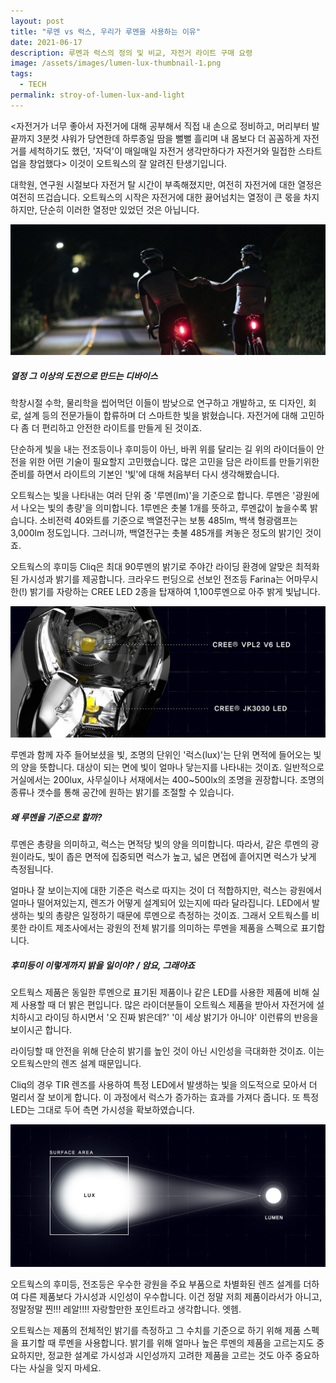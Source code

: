 ```yaml
---
layout: post
title: "루멘 vs 럭스, 우리가 루멘을 사용하는 이유"
date: 2021-06-17
description: 루멘과 럭스의 정의 및 비교, 자전거 라이트 구매 요령
image: /assets/images/lumen-lux-thumbnail-1.png
tags: 
  - TECH
permalink: stroy-of-lumen-lux-and-light
---
```


<자전거가 너무 좋아서 자전거에 대해 공부해서 직접 내 손으로 정비하고, 머리부터 발끝까지 3분컷 샤워가 당연한데 하루종일 땀을 뻘뻘 흘리며 내 몸보다 더 꼼꼼하게 자전거를 세척하기도 했던, '자덕'이 매일매일 자전거 생각만하다가 자전거와 밀접한 스타트업을 창업했다> 이것이 오트웍스의 잘 알려진 탄생기입니다. 

대학원, 연구원 시절보다 자전거 탈 시간이 부족해졌지만, 여전히 자전거에 대한 열정은 여전히 뜨겁습니다. 오트웍스의 시작은 자전거에 대한 끓어넘치는 열정이 큰 몫을 차지하지만, 단순히 이러한 열정만 있었던 것은 아닙니다. 

![오트웍스 공동창업자 강선혁 대표, 박재만 대표](/assets/images/lumen-lux-team.jpg)


##### 열정 그 이상의 도전으로 만드는 디바이스

학창시절 수학, 물리학을 씹어먹던 이들이 밤낮으로 연구하고 개발하고, 또 디자인, 회로, 설계 등의 전문가들이 합류하며 더 스마트한 빛을 밝혔습니다. 자전거에 대해 고민하다 좀 더 편리하고 안전한 라이트를 만들게 된 것이죠.

단순하게 빛을 내는 전조등이나 후미등이 아닌, 바퀴 위를 달리는 길 위의 라이더들이 안전을 위한 어떤 기술이 필요할지 고민했습니다. 많은 고민을 담은 라이트를 만들기위한 준비를 하면서 라이트의 기본인 '빛'에 대해 처음부터 다시 생각해봤습니다.

오트웍스는 빛을 나타내는 여러 단위 중 '루멘(lm)'을 기준으로 합니다. 루멘은 '광원에서 나오는 빛의 총량'을 의미합니다. 1루멘은 촛불 1개를 뜻하고, 루멘값이 높을수록 밝습니다. 소비전력 40와트를 기준으로 백열전구는 보통 485lm, 백색 형광램프는 3,000lm 정도입니다. 그러니까, 백열전구는 촛불 485개를 켜놓은 정도의 밝기인 것이죠. 

오트웍스의 후미등 Cliq은 최대 90루멘의 밝기로 주야간 라이딩 환경에 알맞은 최적화된 가시성과 밝기를 제공합니다. 크라우드 펀딩으로 선보인 전조등 Farina는 어마무시한(!) 밝기를 자랑하는 CREE LED 2종을 탑재하여 1,100루멘으로 아주 밝게 빛납니다.

![루멘과 럭스는 빛, 조명의 밝기를 나타낸다](/assets/images/lumen-lux-tech-1.jpg)


루멘과 함께 자주 들어보셨을 빛, 조명의 단위인 '럭스(lux)'는 단위 면적에 들어오는 빛의 양을 뜻합니다. 대상이 되는 면에 빛이 얼마나 닿는지를 나타내는 것이죠. 일반적으로 거실에서는 200lux, 사무실이나 서재에서는 400~500lx의 조명을 권장합니다. 조명의 종류나 갯수를 통해 공간에 원하는 밝기를 조절할 수 있습니다.

##### 왜 루멘을 기준으로 할까?

루멘은 총량을 의미하고, 럭스는 면적당 빛의 양을 의미합니다. 따라서, 같은 루멘의 광원이라도, 빛이 좁은 면적에 집중되면 럭스가 높고, 넓은 면접에 흩어지면 럭스가 낮게 측정됩니다. 

얼마나 잘 보이는지에 대한 기준은 럭스로 따지는 것이 더 적합하지만, 럭스는 광원에서 얼마나 떨어져있는지, 렌즈가 어떻게 설계되어 있는지에 따라 달라집니다. LED에서 발생하는 빛의 총량은 일정하기 때문에 루멘으로 측정하는 것이죠. 그래서 오트웍스를 비롯한 라이트 제조사에서는 광원의 전체 밝기를 의미하는 루멘을 제품을 스펙으로 표기합니다. 

##### 후미등이 이렇게까지 밝을 일이야? / 암요, 그래야죠

오트웍스 제품은 동일한 루멘으로 표기된 제품이나 같은 LED를 사용한 제품에 비해 실제 사용할 때 더 밝은 편입니다. 많은 라이더분들이 오트웍스 제품을 받아서 자전거에 설치하시고 라이딩 하시면서 '오 진짜 밝은데?' '이 세상 밝기가 아니야' 이런류의 반응을 보이시곤 합니다.

라이딩할 때 안전을 위해 단순히 밝기를 높인 것이 아닌 시인성을 극대화한 것이죠. 이는 오트웍스만의 렌즈 설계 때문입니다.

 Cliq의 경우 TIR 렌즈를 사용하여 특정 LED에서 발생하는 빛을 의도적으로 모아서 더 멀리서 잘 보이게 합니다. 이 과정에서 럭스가 증가하는 효과를 가져다 줍니다. 또 특정 LED는 그대로 두어 측면 가시성을 확보하였습니다.

![오트웍스에서는 사용자 편의와 기술의 전달력을 위해 루멘을 제품 스펙 기준으로 사용한다](/assets/images/lumen-lux-tech-2.jpg)


오트웍스의 후미등, 전조등은 우수한 광원을 주요 부품으로 차별화된 렌즈 설계를 더하여 다른 제품보다 가시성과 시인성이 우수합니다. 이건 정말 저희 제품이라서가 아니고, 정말정말 찐!!! 레알!!!! 자랑할만한 포인트라고 생각합니다. 엣헴. 

오트웍스는 제품의 전체적인 밝기를 측정하고 그 수치를 기준으로 하기 위해 제품 스펙을 표기할 때 루멘을 사용합니다. 밝기를 위해 얼마나 높은 루멘의 제품을 고르는지도 중요하지만, 정교한 설계로 가시성과 시인성까지 고려한 제품을 고르는 것도 아주 중요하다는 사실을 잊지 마세요.
